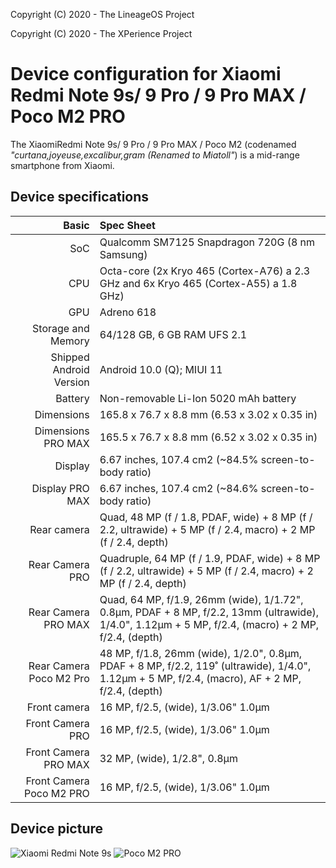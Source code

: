 Copyright (C) 2020 - The LineageOS Project

Copyright (C) 2020 - The XPerience Project
 
  Device configuration for Xiaomi Redmi Note 9s/ 9 Pro / 9 Pro MAX / Poco M2 PRO
 =========================================
 
  The XiaomiRedmi Note 9s/ 9 Pro / 9 Pro MAX / Poco M2 (codenamed _"curtana,joyeuse,excalibur,gram (Renamed to Miatoll"_) is a mid-range smartphone from Xiaomi.
 
  ## Device specifications
 
  Basic   | Spec Sheet
 -------:|:-------------------------
 SoC     | Qualcomm SM7125 Snapdragon 720G (8 nm Samsung)
 CPU     | Octa-core (2x Kryo 465 (Cortex-A76) a 2.3 GHz and 6x Kryo 465 (Cortex-A55) a 1.8 GHz)
 GPU     | Adreno 618
 Storage and Memory  | 64/128 GB, 6 GB RAM UFS 2.1
 Shipped Android Version | Android 10.0 (Q); MIUI 11
 Battery | Non-removable Li-Ion 5020 mAh battery
 Dimensions | 165.8 x 76.7 x 8.8 mm (6.53 x 3.02 x 0.35 in) 
 Dimensions PRO MAX | 165.5 x 76.7 x 8.8 mm (6.52 x 3.02 x 0.35 in)
 Display | 6.67 inches, 107.4 cm2 (~84.5% screen-to-body ratio)
 Display PRO MAX | 6.67 inches, 107.4 cm2 (~84.6% screen-to-body ratio)
 Rear camera  | Quad, 48 MP (f / 1.8, PDAF, wide) + 8 MP (f / 2.2, ultrawide) + 5 MP (f / 2.4, macro) + 2 MP (f / 2.4, depth)
 Rear Camera PRO | Quadruple, 64 MP (f / 1.9, PDAF, wide) + 8 MP (f / 2.2, ultrawide) + 5 MP (f / 2.4, macro) + 2 MP (f / 2.4, depth)
 Rear Camera PRO MAX | Quad, 	64 MP, f/1.9, 26mm (wide), 1/1.72", 0.8µm, PDAF + 8 MP, f/2.2, 13mm (ultrawide), 1/4.0", 1.12µm + 5 MP, f/2.4, (macro) + 2 MP, f/2.4, (depth)
 Rear Camera Poco M2 Pro | 48 MP, f/1.8, 26mm (wide), 1/2.0", 0.8µm, PDAF + 8 MP, f/2.2, 119˚ (ultrawide), 1/4.0", 1.12µm + 5 MP, f/2.4, (macro), AF + 2 MP, f/2.4, (depth)
 Front camera  | 16 MP, f/2.5, (wide), 1/3.06" 1.0µm
 Front Camera PRO | 16 MP, f/2.5, (wide), 1/3.06" 1.0µm
 Front Camera PRO MAX | 32 MP, (wide), 1/2.8", 0.8µm
 Front Camera Poco M2 PRO | 16 MP, f/2.5, (wide), 1/3.06" 1.0µm
 
  ## Device picture
 
  ![Xiaomi Redmi Note 9s](https://fdn2.gsmarena.com/vv/bigpic/xiaomi-redmi-note-9-pro.jpg "Xiaomi Redmi Note 9s/PRO")
  ![Poco M2 PRO](https://fdn2.gsmarena.com/vv/bigpic/poco-m2-pro.jpg "Poco M2 PRO")
